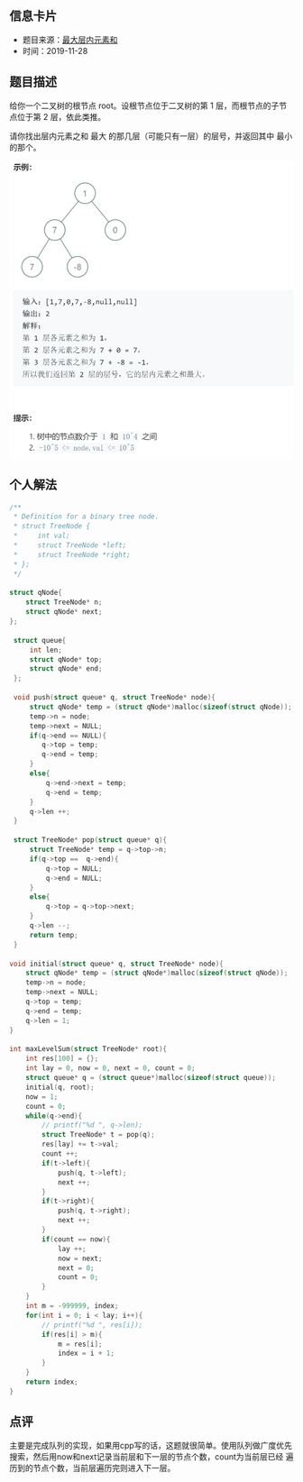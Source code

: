## 信息卡片
* 题目来源：[最大层内元素和](https://leetcode-cn.com/problems/maximum-level-sum-of-a-binary-tree/)
* 时间：2019-11-28



## 题目描述
给你一个二叉树的根节点 root。设根节点位于二叉树的第 1 层，而根节点的子节点位于第 2 层，依此类推。

请你找出层内元素之和 最大 的那几层（可能只有一层）的层号，并返回其中 最小 的那个。

![示例](https://github.com/square-coder/LeetCode-/blob/master/pic/1161.png)
## 个人解法
```c
/**
 * Definition for a binary tree node.
 * struct TreeNode {
 *     int val;
 *     struct TreeNode *left;
 *     struct TreeNode *right;
 * };
 */

struct qNode{
    struct TreeNode* n;
    struct qNode* next;
};

 struct queue{
     int len;
     struct qNode* top;
     struct qNode* end;
 };

 void push(struct queue* q, struct TreeNode* node){
     struct qNode* temp = (struct qNode*)malloc(sizeof(struct qNode));
     temp->n = node;
     temp->next = NULL;
     if(q->end == NULL){
        q->top = temp;
        q->end = temp;
     }
     else{
         q->end->next = temp;
         q->end = temp;
     }
     q->len ++;
 }

 struct TreeNode* pop(struct queue* q){
     struct TreeNode* temp = q->top->n;
     if(q->top ==  q->end){
         q->top = NULL;
         q->end = NULL;
     }
     else{
         q->top = q->top->next;
     }
     q->len --;
     return temp;
 }

void initial(struct queue* q, struct TreeNode* node){
    struct qNode* temp = (struct qNode*)malloc(sizeof(struct qNode));
    temp->n = node;
    temp->next = NULL;
    q->top = temp;
    q->end = temp;
    q->len = 1;
}

int maxLevelSum(struct TreeNode* root){
    int res[100] = {};
    int lay = 0, now = 0, next = 0, count = 0;
    struct queue* q = (struct queue*)malloc(sizeof(struct queue));
    initial(q, root);
    now = 1;
    count = 0;
    while(q->end){
        // printf("%d ", q->len);
        struct TreeNode* t = pop(q);
        res[lay] += t->val;
        count ++;
        if(t->left){
            push(q, t->left);
            next ++;
        }
        if(t->right){
            push(q, t->right);
            next ++;
        }
        if(count == now){
            lay ++;
            now = next;
            next = 0;
            count = 0;
        }
    }
    int m = -999999, index;
    for(int i = 0; i < lay; i++){
        // printf("%d ", res[i]);
        if(res[i] > m){
            m = res[i];
            index = i + 1;
        }
    }
    return index;
}
``` 



## 点评
主要是完成队列的实现，如果用cpp写的话，这题就很简单。使用队列做广度优先搜索，然后用now和next记录当前层和下一层的节点个数，count为当前层已经
遍历到的节点个数，当前层遍历完则进入下一层。
